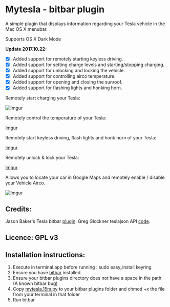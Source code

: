 
# Mytesla - bitbar plugin

A simple plugin that displays information regarding your Tesla vehicle in the Mac OS X menubar. 

Supports OS X Dark Mode 

**Update 2017.10.22:** 
- [X] Added support for remotely starting keyless driving.
- [X] Added support for setting charge levels and starting/stopping charging.
- [X] Added support for unlocking and locking the vehicle.
- [X] Added support for controlling airco temperature.
- [X] Added support for opening and closing the sunroof.
- [X] Added support for flashing lights and honking horn.

Remotely start charging your Tesla:

![Imgur](https://i.imgur.com/FZ6DB18.jpg)

Remotely control the temperature of your Tesla:

[Imgur](https://i.imgur.com/qPHZtQo.jpg)

Remotely start keyless driving, flash lights and honk horn of your Tesla:

[Imgur](https://i.imgur.com/GTliktQ.png)

Remotely unlock & lock your Tesla:

[Imgur](https://i.imgur.com/IYiatlI.png)


Allows you to locate your car in Google Maps and remotely enable / disable your Vehicle Airco.

![Imgur](https://i.imgur.com/14mCiGp.png)


## Credits: 

Jason Baker's Tesla bitbar [plugin](https://github.com/therippa/tesla-bitbar/).
Greg Glockner teslajson API [code](https://github.com/gglockner/teslajson/).

## Licence: GPL v3

## Installation instructions: 

1. Execute in terminal.app before running : sudo easy_install keyring
2. Ensure you have [bitbar](https://github.com/matryer/bitbar/releases/latest) installed.
3. Ensure your bitbar plugins directory does not have a space in the path (A known bitbar bug)
4. Copy [mytesla.15m.py](tesla.15m.py) to your bitbar plugins folder and chmod +x the file from your terminal in that folder
5. Run bitbar
